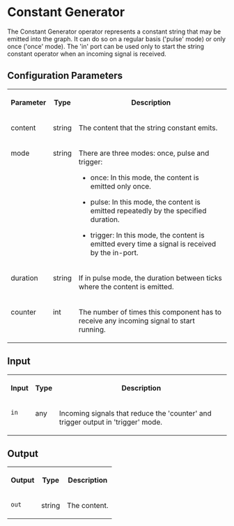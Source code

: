 <!-- loioec2bad5f397542288af38666068ec1e2 -->

# Constant Generator

The Constant Generator operator represents a constant string that may be emitted into the graph. It can do so on a regular basis \('pulse' mode\) or only once \('once' mode\). The 'in' port can be used only to start the string constant operator when an incoming signal is received.



<a name="loioec2bad5f397542288af38666068ec1e2__section_sq1_nf3_vdb"/>

## Configuration Parameters


<table>
<tr>
<th valign="top">

Parameter

</th>
<th valign="top">

Type

</th>
<th valign="top">

Description

</th>
</tr>
<tr>
<td valign="top">

content

</td>
<td valign="top">

string

</td>
<td valign="top">

The content that the string constant emits.

</td>
</tr>
<tr>
<td valign="top">

mode

</td>
<td valign="top">

string

</td>
<td valign="top">

There are three modes: once, pulse and trigger:

-   once: In this mode, the content is emitted only once.

-   pulse: In this mode, the content is emitted repeatedly by the specified duration.

-   trigger: In this mode, the content is emitted every time a signal is received by the in-port.




</td>
</tr>
<tr>
<td valign="top">

duration

</td>
<td valign="top">

string

</td>
<td valign="top">

If in pulse mode, the duration between ticks where the content is emitted.

</td>
</tr>
<tr>
<td valign="top">

counter

</td>
<td valign="top">

int

</td>
<td valign="top">

The number of times this component has to receive any incoming signal to start running.

</td>
</tr>
</table>



<a name="loioec2bad5f397542288af38666068ec1e2__section_knq_5f3_vdb"/>

## Input


<table>
<tr>
<th valign="top">

Input

</th>
<th valign="top">

Type

</th>
<th valign="top">

Description

</th>
</tr>
<tr>
<td valign="top">

`in` 

</td>
<td valign="top">

any

</td>
<td valign="top">

Incoming signals that reduce the 'counter' and trigger output in 'trigger' mode.

</td>
</tr>
</table>



<a name="loioec2bad5f397542288af38666068ec1e2__section_swc_cg3_vdb"/>

## Output


<table>
<tr>
<th valign="top">

Output

</th>
<th valign="top">

Type

</th>
<th valign="top">

Description

</th>
</tr>
<tr>
<td valign="top">

`out` 

</td>
<td valign="top">

string

</td>
<td valign="top">

The content.

</td>
</tr>
</table>

